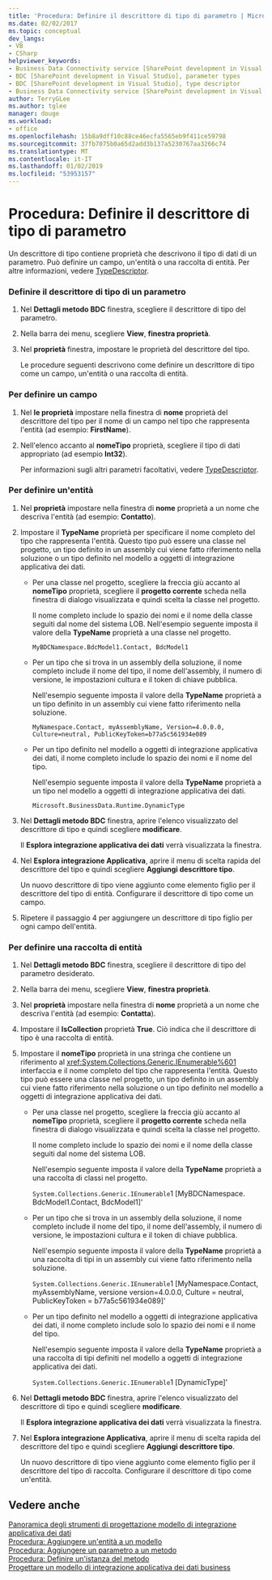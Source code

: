 ```yaml
---
title: 'Procedura: Definire il descrittore di tipo di parametro | Microsoft Docs'
ms.date: 02/02/2017
ms.topic: conceptual
dev_langs:
- VB
- CSharp
helpviewer_keywords:
- Business Data Connectivity service [SharePoint development in Visual Studio], type descriptor
- BDC [SharePoint development in Visual Studio], parameter types
- BDC [SharePoint development in Visual Studio], type descriptor
- Business Data Connectivity service [SharePoint development in Visual Studio], parameter types
author: TerryGLee
ms.author: tglee
manager: douge
ms.workload:
- office
ms.openlocfilehash: 15b8a9dff10c88ce46ecfa5565eb9f411ce59798
ms.sourcegitcommit: 37fb7075b0a65d2add3b137a5230767aa3266c74
ms.translationtype: MT
ms.contentlocale: it-IT
ms.lasthandoff: 01/02/2019
ms.locfileid: "53953157"
---
```

# <a name="how-to-define-the-type-descriptor-of-a-parameter"></a>Procedura: Definire il descrittore di tipo di parametro
  Un descrittore di tipo contiene proprietà che descrivono il tipo di dati di un parametro. Può definire un campo, un'entità o una raccolta di entità. Per altre informazioni, vedere [TypeDescriptor](/previous-versions/office/developer/sharepoint-2007/ms543392\(v\=office.12\)).  
  
### <a name="to-define-the-type-descriptor-of-a-parameter"></a>Definire il descrittore di tipo di un parametro  
  
1.  Nel **Dettagli metodo BDC** finestra, scegliere il descrittore di tipo del parametro.  
  
2.  Nella barra dei menu, scegliere **View**, **finestra proprietà**.  
  
3.  Nel **proprietà** finestra, impostare le proprietà del descrittore del tipo.  
  
     Le procedure seguenti descrivono come definire un descrittore di tipo come un campo, un'entità o una raccolta di entità.  
  
### <a name="to-define-a-field"></a>Per definire un campo  
  
1.  Nel **le proprietà** impostare nella finestra di **nome** proprietà del descrittore del tipo per il nome di un campo nel tipo che rappresenta l'entità (ad esempio: **FirstName**).  
  
2.  Nell'elenco accanto al **nomeTipo** proprietà, scegliere il tipo di dati appropriato (ad esempio **Int32**).  
  
     Per informazioni sugli altri parametri facoltativi, vedere [TypeDescriptor](/previous-versions/office/developer/sharepoint-2007/ms543392\(v\=office.12\)).  
  
### <a name="to-define-an-entity"></a>Per definire un'entità  
  
1.  Nel **proprietà** impostare nella finestra di **nome** proprietà a un nome che descriva l'entità (ad esempio: **Contatto**).  
  
2.  Impostare il **TypeName** proprietà per specificare il nome completo del tipo che rappresenta l'entità. Questo tipo può essere una classe nel progetto, un tipo definito in un assembly cui viene fatto riferimento nella soluzione o un tipo definito nel modello a oggetti di integrazione applicativa dei dati.  
  
    -   Per una classe nel progetto, scegliere la freccia giù accanto al **nomeTipo** proprietà, scegliere il **progetto corrente** scheda nella finestra di dialogo visualizzata e quindi scelta la classe nel progetto.  
  
         Il nome completo include lo spazio dei nomi e il nome della classe seguiti dal nome del sistema LOB. Nell'esempio seguente imposta il valore della **TypeName** proprietà a una classe nel progetto.  
  
         `MyBDCNamespace.BdcModel1.Contact, BdcModel1`  
  
    -   Per un tipo che si trova in un assembly della soluzione, il nome completo include il nome del tipo, il nome dell'assembly, il numero di versione, le impostazioni cultura e il token di chiave pubblica.  
  
         Nell'esempio seguente imposta il valore della **TypeName** proprietà a un tipo definito in un assembly cui viene fatto riferimento nella soluzione.  
  
         `MyNamespace.Contact, myAssemblyName, Version=4.0.0.0, Culture=neutral, PublicKeyToken=b77a5c561934e089`  
  
    -   Per un tipo definito nel modello a oggetti di integrazione applicativa dei dati, il nome completo include lo spazio dei nomi e il nome del tipo.  
  
         Nell'esempio seguente imposta il valore della **TypeName** proprietà a un tipo nel modello a oggetti di integrazione applicativa dei dati.  
  
         `Microsoft.BusinessData.Runtime.DynamicType`  
  
3.  Nel **Dettagli metodo BDC** finestra, aprire l'elenco visualizzato del descrittore di tipo e quindi scegliere **modificare**.  
  
     Il **Esplora integrazione applicativa dei dati** verrà visualizzata la finestra.  
  
4.  Nel **Esplora integrazione Applicativa**, aprire il menu di scelta rapida del descrittore del tipo e quindi scegliere **Aggiungi descrittore tipo**.  
  
     Un nuovo descrittore di tipo viene aggiunto come elemento figlio per il descrittore del tipo di entità. Configurare il descrittore di tipo come un campo.  
  
5.  Ripetere il passaggio 4 per aggiungere un descrittore di tipo figlio per ogni campo dell'entità.  
  
### <a name="to-define-a-collection-of-entities"></a>Per definire una raccolta di entità  
  
1. Nel **Dettagli metodo BDC** finestra, scegliere il descrittore di tipo del parametro desiderato.  
  
2. Nella barra dei menu, scegliere **View**, **finestra proprietà**.  
  
3. Nel **proprietà** impostare nella finestra di **nome** proprietà a un nome che descriva l'entità (ad esempio: **Contatta**).  
  
4. Impostare il **IsCollection** proprietà **True**. Ciò indica che il descrittore di tipo è una raccolta di entità.  
  
5. Impostare il **nomeTipo** proprietà in una stringa che contiene un riferimento al <xref:System.Collections.Generic.IEnumerable%601> interfaccia e il nome completo del tipo che rappresenta l'entità. Questo tipo può essere una classe nel progetto, un tipo definito in un assembly cui viene fatto riferimento nella soluzione o un tipo definito nel modello a oggetti di integrazione applicativa dei dati.  
  
   - Per una classe nel progetto, scegliere la freccia giù accanto al **nomeTipo** proprietà, scegliere il **progetto corrente** scheda nella finestra di dialogo visualizzata e quindi scelta la classe nel progetto.  
  
      Il nome completo include lo spazio dei nomi e il nome della classe seguiti dal nome del sistema LOB.  
  
      Nell'esempio seguente imposta il valore della **TypeName** proprietà a una raccolta di classi nel progetto.  
  
      `System.Collections.Generic.IEnumerable`1 [MyBDCNamespace.` ` BdcModel1.Contact, BdcModel1]'  
  
   - Per un tipo che si trova in un assembly della soluzione, il nome completo include il nome del tipo, il nome dell'assembly, il numero di versione, le impostazioni cultura e il token di chiave pubblica.  
  
      Nell'esempio seguente imposta il valore della **TypeName** proprietà a una raccolta di tipi in un assembly cui viene fatto riferimento nella soluzione.  
  
      `System.Collections.Generic.IEnumerable`1 [MyNamespace.Contact, myAssemblyName, versione version=4.0.0.0, Culture = neutral, PublicKeyToken = b77a5c561934e089]'  
  
   - Per un tipo definito nel modello a oggetti di integrazione applicativa dei dati, il nome completo include solo lo spazio dei nomi e il nome del tipo.  
  
      Nell'esempio seguente imposta il valore della **TypeName** proprietà a una raccolta di tipi definiti nel modello a oggetti di integrazione applicativa dei dati.  
  
      `System.Collections.Generic.IEnumerable`1 [DynamicType]'  
  
6. Nel **Dettagli metodo BDC** finestra, aprire l'elenco visualizzato del descrittore di tipo e quindi scegliere **modificare**.  
  
    Il **Esplora integrazione applicativa dei dati** verrà visualizzata la finestra.  
  
7. Nel **Esplora integrazione Applicativa**, aprire il menu di scelta rapida del descrittore del tipo e quindi scegliere **Aggiungi descrittore tipo**.  
  
    Un nuovo descrittore di tipo viene aggiunto come elemento figlio per il descrittore del tipo di raccolta. Configurare il descrittore di tipo come un'entità.  
  
## <a name="see-also"></a>Vedere anche
 [Panoramica degli strumenti di progettazione modello di integrazione applicativa dei dati](../sharepoint/bdc-model-design-tools-overview.md)   
 [Procedura: Aggiungere un'entità a un modello](../sharepoint/how-to-add-an-entity-to-a-model.md)   
 [Procedura: Aggiungere un parametro a un metodo](../sharepoint/how-to-add-a-parameter-to-a-method.md)   
 [Procedura: Definire un'istanza del metodo](../sharepoint/how-to-define-a-method-instance.md)   
 [Progettare un modello di integrazione applicativa dei dati business](../sharepoint/designing-a-business-data-connectivity-model.md)  
